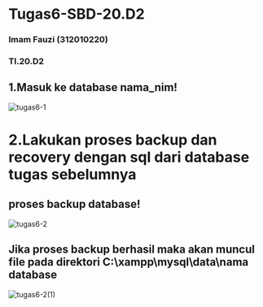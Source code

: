 # Tugas6-SBD-20.D2
### Imam Fauzi (312010220)
### TI.20.D2

## 1.Masuk ke database nama_nim!
![tugas6-1](https://user-images.githubusercontent.com/106543547/174813439-0a125653-0730-41e5-9640-6f2d7bfcc517.PNG)

# 2.Lakukan proses backup dan recovery dengan sql dari database tugas sebelumnya
## proses backup database!
![tugas6-2](https://user-images.githubusercontent.com/106543547/174815010-cc4553d9-8c61-44f1-be4d-fe1c6152503b.PNG)
## Jika proses backup berhasil maka akan muncul file pada direktori C:\xampp\mysql\data\nama database
![tugas6-2(1)](https://user-images.githubusercontent.com/106543547/174813583-c0782485-a6e7-4065-afa4-990f97501ab0.PNG)

